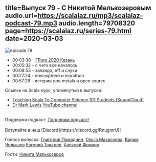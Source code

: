 title=Выпуск 79 - C Никитой Мелькозеровым 
audio.url=https://scalalaz.ru/mp3/scalalaz-podcast-79.mp3
audio.length=79708320
page=https://scalalaz.ru/series-79.html
date=2020-03-03
----
![episode 79](https://scalalaz.ru/img/episode79.jpg)


* 00:03:38 - [FPure 2020 Казань](https://www.fpure.events/)
* 00:05:32 - с чего все началось
* 00:08:53 - заландо, eff и слухи
* 00:27:24 - mesosphere и marathon
* 00:57:28 - история про metals и open source

Ссылки на Scala курс, упомянутый в выпуске:

* [Teaching Scala To Computer Science 101 Students (SoundCloud)](https://soundcloud.com/lightbend/teaching-scala-in-computer-science-101
)
* [Dr Mark Lewis YouTube channel](https://www.youtube.com/user/DrMarkCLewis/)


<br/>
Поддержи подкаст:
<a href="https://www.patreon.com/bePatron?u=8074802" data-patreon-widget-type="become-patron-button">Поддержи подкаст!</a><script async src="https://c6.patreon.com/becomePatronButton.bundle.js"></script>
<br/>

<br/>
Вступайте в наш [Discord](https://discord.gg/RnugmrU)!
<br/>

Голоса выпуска:
[Григорий Помадчин](https://github.com/pomadchin),
[Ольга Махасоева](https://twitter.com/oli_kitty),
[Вадим Челышов](http://github.com/dos65)
[Евгений Токарев](https://twitter.com/strobegen),
[Алексей Фомкин](http://github.com/fomkin)

Гости:
[Никита Мелькозеров](https://github.com/meln1k/)
